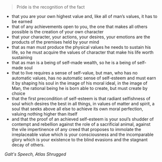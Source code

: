 > Pride is the recognition of the fact
* that you are your own highest value and, like all of man’s values, it has to be earned
* that of any achievements open to you, the one that makes all others possible is the creation of your own character
* that your character, your actions, your desires, your emotions are the products of the premises held by your mind
* that as man must produce the physical values he needs to sustain his life, so he must acquire the values of character that make his life worth sustaining
* that as man is a being of self-made wealth, so he is a being of self-made soul
* that to live requires a sense of self-value, but man, who has no automatic values, has no automatic sense of self-esteem and must earn it by shaping his soul in the image of his moral ideal, in the image of Man, the rational being he is born able to create, but must create by choice
* that the first precondition of self-esteem is that radiant selfishness of soul which desires the best in all things, in values of matter and spirit, a soul that seeks above all else to achieve its own moral perfection, valuing nothing higher than itself
* and that the proof of an achieved self-esteem is your soul’s shudder of contempt and rebellion against the role of a sacrificial animal, against the vile impertinence of any creed that proposes to immolate the irreplaceable value which is your consciousness and the incomparable glory which is your existence to the blind evasions and the stagnant decay of others.

*Galt's Speech, Atlas Shrugged*
